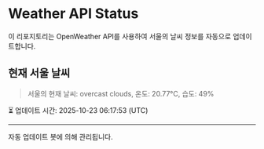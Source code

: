 
# Weather API Status

이 리포지토리는 OpenWeather API를 사용하여 서울의 날씨 정보를 자동으로 업데이트합니다.

## 현재 서울 날씨
> 서울의 현재 날씨: overcast clouds, 온도: 20.77°C, 습도: 49%

⏳ 업데이트 시간: 2025-10-23 06:17:53 (UTC)

---
자동 업데이트 봇에 의해 관리됩니다.
